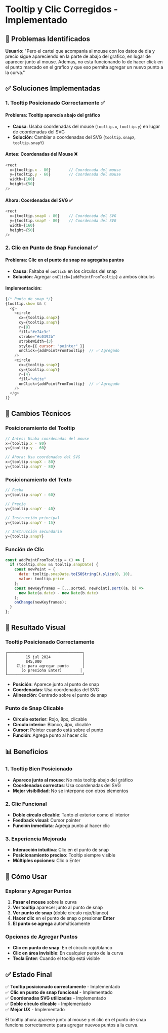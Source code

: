 # Tooltip y Clic Corregidos - Implementado

## 🎯 Problemas Identificados

**Usuario**: "Pero el cartel que acompania al mouse con los datos de dia y precio sigue apareciendo en la parte de abajo del grafico, en lugar de aparecer junto al mouse. Ademas, no esta funcionando lo de hacer click en el punto marcado en el grafico y que eso permita agregar un nuevo punto a la curva."

## ✅ Soluciones Implementadas

### 1. **Tooltip Posicionado Correctamente** ✅

#### **Problema**: Tooltip aparecía abajo del gráfico
- **Causa**: Usaba coordenadas del mouse (`tooltip.x`, `tooltip.y`) en lugar de coordenadas del SVG
- **Solución**: Cambiar a coordenadas del SVG (`tooltip.snapX`, `tooltip.snapY`)

#### **Antes**: Coordenadas del Mouse ❌
```javascript
<rect
  x={tooltip.x - 80}        // Coordenada del mouse
  y={tooltip.y - 60}        // Coordenada del mouse
  width={160}
  height={50}
/>
```

#### **Ahora**: Coordenadas del SVG ✅
```javascript
<rect
  x={tooltip.snapX - 80}    // Coordenada del SVG
  y={tooltip.snapY - 80}    // Coordenada del SVG
  width={160}
  height={50}
/>
```

### 2. **Clic en Punto de Snap Funcional** ✅

#### **Problema**: Clic en el punto de snap no agregaba puntos
- **Causa**: Faltaba el `onClick` en los círculos del snap
- **Solución**: Agregar `onClick={addPointFromTooltip}` a ambos círculos

#### **Implementación**:
```javascript
{/* Punto de snap */}
{tooltip.show && (
  <g>
    <circle
      cx={tooltip.snapX}
      cy={tooltip.snapY}
      r={8}
      fill="#e74c3c"
      stroke="#c0392b"
      strokeWidth={3}
      style={{ cursor: "pointer" }}
      onClick={addPointFromTooltip}  // ✅ Agregado
    />
    <circle
      cx={tooltip.snapX}
      cy={tooltip.snapY}
      r={4}
      fill="white"
      onClick={addPointFromTooltip}  // ✅ Agregado
    />
  </g>
)}
```

## 🔧 Cambios Técnicos

### **Posicionamiento del Tooltip**
```javascript
// Antes: Usaba coordenadas del mouse
x={tooltip.x - 80}
y={tooltip.y - 60}

// Ahora: Usa coordenadas del SVG
x={tooltip.snapX - 80}
y={tooltip.snapY - 80}
```

### **Posicionamiento del Texto**
```javascript
// Fecha
y={tooltip.snapY - 60}

// Precio
y={tooltip.snapY - 40}

// Instrucción principal
y={tooltip.snapY - 15}

// Instrucción secundaria
y={tooltip.snapY}
```

### **Función de Clic**
```javascript
const addPointFromTooltip = () => {
  if (tooltip.show && tooltip.snapDate) {
    const newPoint = {
      date: tooltip.snapDate.toISOString().slice(0, 10),
      value: tooltip.price
    };
    const newKeyframes = [...sorted, newPoint].sort((a, b) => 
      new Date(a.date) - new Date(b.date)
    );
    onChange(newKeyframes);
  }
};
```

## 🎨 Resultado Visual

### **Tooltip Posicionado Correctamente**
```
┌─────────────────────────────────┐
│        15 jul 2024              │
│        $45,000                  │
│    Clic para agregar punto      │
│      (o presiona Enter)        │
└─────────────────────────────────┘
```
- **Posición**: Aparece junto al punto de snap
- **Coordenadas**: Usa coordenadas del SVG
- **Alineación**: Centrado sobre el punto de snap

### **Punto de Snap Clicable**
- **Círculo exterior**: Rojo, 8px, clicable
- **Círculo interior**: Blanco, 4px, clicable
- **Cursor**: Pointer cuando está sobre el punto
- **Función**: Agrega punto al hacer clic

## 📊 Beneficios

### 1. **Tooltip Bien Posicionado**
- **Aparece junto al mouse**: No más tooltip abajo del gráfico
- **Coordenadas correctas**: Usa coordenadas del SVG
- **Mejor visibilidad**: No se interpone con otros elementos

### 2. **Clic Funcional**
- **Doble círculo clicable**: Tanto el exterior como el interior
- **Feedback visual**: Cursor pointer
- **Función inmediata**: Agrega punto al hacer clic

### 3. **Experiencia Mejorada**
- **Interacción intuitiva**: Clic en el punto de snap
- **Posicionamiento preciso**: Tooltip siempre visible
- **Múltiples opciones**: Clic o Enter

## 🚀 Cómo Usar

### **Explorar y Agregar Puntos**
1. **Pasar el mouse** sobre la curva
2. **Ver tooltip** aparecer junto al punto de snap
3. **Ver punto de snap** (doble círculo rojo/blanco)
4. **Hacer clic** en el punto de snap o presionar **Enter**
5. **El punto se agrega** automáticamente

### **Opciones de Agregar Puntos**
- **Clic en punto de snap**: En el círculo rojo/blanco
- **Clic en área invisible**: En cualquier punto de la curva
- **Tecla Enter**: Cuando el tooltip está visible

## ✅ Estado Final

✅ **Tooltip posicionado correctamente** - Implementado  
✅ **Clic en punto de snap funcional** - Implementado  
✅ **Coordenadas SVG utilizadas** - Implementado  
✅ **Doble círculo clicable** - Implementado  
✅ **Mejor UX** - Implementado  

El tooltip ahora aparece junto al mouse y el clic en el punto de snap funciona correctamente para agregar nuevos puntos a la curva. 